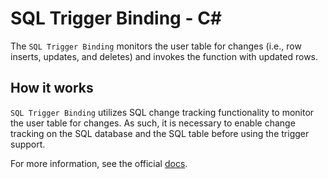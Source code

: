 # SQL Trigger Binding - C<span>#</span>

The `SQL Trigger Binding` monitors the user table for changes (i.e., row inserts, updates, and deletes) and invokes the function with updated rows.

## How it works

`SQL Trigger Binding` utilizes SQL change tracking functionality to monitor the user table for changes. As such, it is necessary to enable change tracking on the SQL database and the SQL table before using the trigger support.

For more information, see the official [docs](https://aka.ms/sqlbindings).